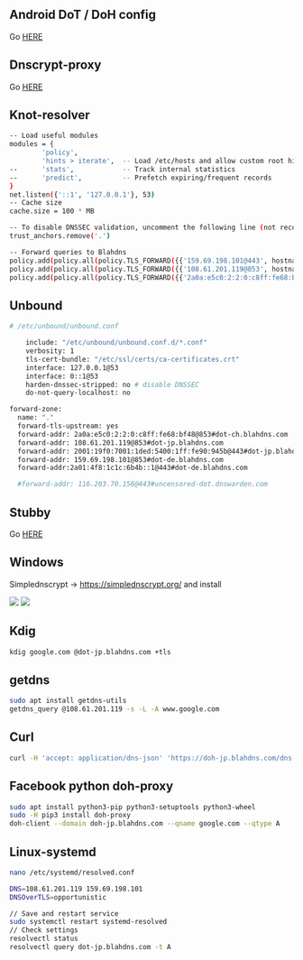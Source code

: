 ## Android DoT / DoH config

Go [HERE](https://github.com/ookangzheng/blahdns/blob/master/client-conf/DoT-or-DoH-Android.md)

## Dnscrypt-proxy

Go [HERE](https://github.com/ookangzheng/blahdns/tree/master/client-conf/dnscrypt)

## Knot-resolver

```bash
-- Load useful modules
modules = {
        'policy',
        'hints > iterate',  -- Load /etc/hosts and allow custom root hints
--      'stats',            -- Track internal statistics
--      'predict',          -- Prefetch expiring/frequent records
}
net.listen({'::1', '127.0.0.1'}, 53)
-- Cache size
cache.size = 100 * MB

-- To disable DNSSEC validation, uncomment the following line (not recommended)
trust_anchors.remove('.')

-- Forward queries to Blahdns
policy.add(policy.all(policy.TLS_FORWARD({{'159.69.198.101@443', hostname='dot-de.blahdns.com', ca_file='/etc/ssl/certs/ca-certificates.crt'}})))
policy.add(policy.all(policy.TLS_FORWARD({{'108.61.201.119@853', hostname='dot-jp.blahdns.com', ca_file='/etc/ssl/certs/ca-certificates.crt'}})))
policy.add(policy.all(policy.TLS_FORWARD({{'2a0a:e5c0:2:2:0:c8ff:fe68:bf48@853', hostname='dot-ch.blahdns.com', ca_file='/etc/ssl/certs/ca-certificates.crt'}})))

```

## Unbound 

```bash
# /etc/unbound/unbound.conf

    include: "/etc/unbound/unbound.conf.d/*.conf"
    verbosity: 1
    tls-cert-bundle: "/etc/ssl/certs/ca-certificates.crt"
    interface: 127.0.0.1@53
    interface: 0::1@53
    harden-dnssec-stripped: no # disable DNSSEC
    do-not-query-localhost: no

forward-zone:
  name: "."
  forward-tls-upstream: yes
  forward-addr: 2a0a:e5c0:2:2:0:c8ff:fe68:bf48@853#dot-ch.blahdns.com
  forward-addr: 108.61.201.119@853#dot-jp.blahdns.com
  forward-addr: 2001:19f0:7001:1ded:5400:1ff:fe90:945b@443#dot-jp.blahdns.com
  forward-addr: 159.69.198.101@853#dot-de.blahdns.com
  forward-addr:2a01:4f8:1c1c:6b4b::1@443#dot-de.blahdns.com

  #forward-addr: 116.203.70.156@443#uncensored-dot.dnswarden.com
```

## Stubby

Go [HERE](https://github.com/ookangzheng/blahdns/tree/master/client-conf/stubby)


## Windows
Simplednscrypt -> https://simplednscrypt.org/ and install

![](https://github.com/ookangzheng/blahdns/raw/master/client-conf/img-source/blahdns-1.png?raw=true)
![](https://github.com/ookangzheng/blahdns/raw/master/client-conf/img-source/blahdns-2.png?raw=true)

## Kdig
```bash
kdig google.com @dot-jp.blahdns.com +tls
```
## getdns
```bash
sudo apt install getdns-utils
getdns_query @108.61.201.119 -s -L -A www.google.com
```

## Curl
```bash
curl -H 'accept: application/dns-json' 'https://doh-jp.blahdns.com/dns-query?name=www.google.com&type=A'
```

## Facebook python doh-proxy
```bash
sudo apt install python3-pip python3-setuptools python3-wheel
sudo -H pip3 install doh-proxy
doh-client --domain doh-jp.blahdns.com --qname google.com --qtype A
```

## Linux-systemd
```bash
nano /etc/systemd/resolved.conf

DNS=108.61.201.119 159.69.198.101
DNSOverTLS=opportunistic

// Save and restart service
sudo systemctl restart systemd-resolved
// Check settings
resolvectl status
resolvectl query dot-jp.blahdns.com -t A
```


